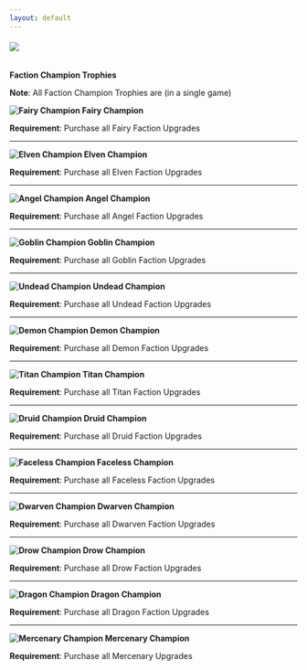 ```yaml
---
layout: default
---
```


###### ![](/realm/img/picks/TrophiesTopPage.png)

**Faction Champion Trophies**

**Note**: All Faction Champion Trophies are (in a single game)

**![Fairy Champion](/realm/img/picks/Fairy.png "Fairy Champion") Fairy Champion**

**Requirement**: Purchase all Fairy Faction Upgrades

---

**![Elven Champion](/realm/img/picks/Elf.png "Elven Champion") Elven Champion**

**Requirement**: Purchase all Elven Faction Upgrades

---

**![Angel Champion](/realm/img/picks/Angel.png "Angel Champion") Angel Champion**

**Requirement**: Purchase all Angel Faction Upgrades

---

**![Goblin Champion](/realm/img/picks/Goblin.png "Goblin Champion") Goblin Champion**

**Requirement**: Purchase all Goblin Faction Upgrades

---

**![Undead Champion](/realm/img/picks/Undead.png "Undead Champion") Undead Champion**

**Requirement**: Purchase all Undead Faction Upgrades

---

**![Demon Champion](/realm/img/picks/Demon.png "Demon Champion") Demon Champion**

**Requirement**: Purchase all Demon Faction Upgrades

---

**![Titan Champion](/realm/img/picks/Titan.png "Titan Champion") Titan Champion**

**Requirement**: Purchase all Titan Faction Upgrades

---

**![Druid Champion](/realm/img/picks/Druid.png "Druid Champion") Druid Champion**

**Requirement**: Purchase all Druid Faction Upgrades

---

**![Faceless Champion](/realm/img/picks/Faceless.png "Faceless Champion") Faceless Champion**

**Requirement**: Purchase all Faceless Faction Upgrades

---

**![Dwarven Champion](/realm/img/picks/Dwarves.png "Dwarven Champion") Dwarven Champion**

**Requirement**: Purchase all Dwarven Faction Upgrades

---

**![Drow Champion](/realm/img/picks/Drow.png "Drow Champion") Drow Champion**

**Requirement**: Purchase all Drow Faction Upgrades

---

**![Dragon Champion](/realm/img/picks/DragonChampionTrophy.png "Dragon Champion") Dragon Champion**

**Requirement**: Purchase all Dragon Faction Upgrades

---

**![Mercenary Champion](/realm/img/picks/Mercenary.png "Mercenary Champion") Mercenary Champion**

**Requirement**: Purchase all Mercenary Upgrades